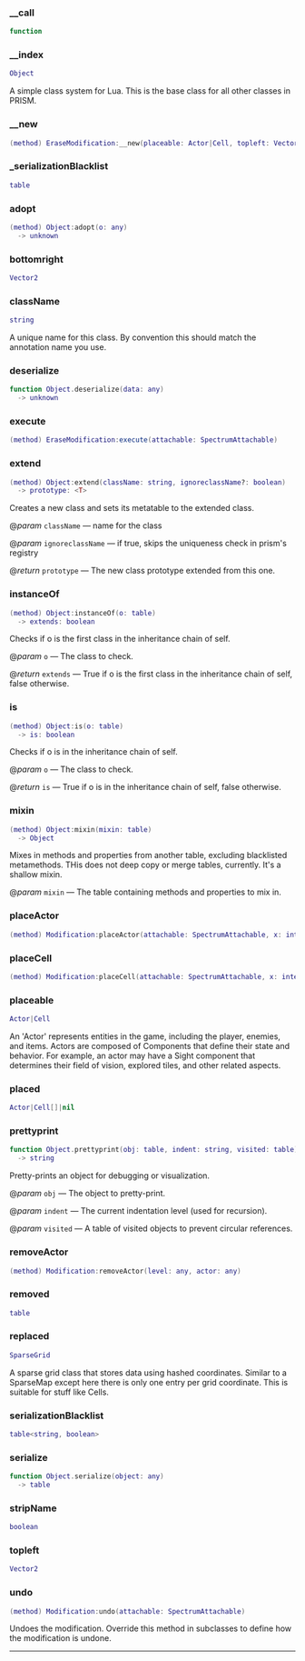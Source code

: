 
### __call


```lua
function
```

### __index


```lua
Object
```

 A simple class system for Lua. This is the base class for all other classes in PRISM.

### __new


```lua
(method) EraseModification:__new(placeable: Actor|Cell, topleft: Vector2, bottomright: Vector2)
```

### _serializationBlacklist


```lua
table
```

### adopt


```lua
(method) Object:adopt(o: any)
  -> unknown
```

### bottomright


```lua
Vector2
```

### className


```lua
string
```

A unique name for this class. By convention this should match the annotation name you use.

### deserialize


```lua
function Object.deserialize(data: any)
  -> unknown
```

### execute


```lua
(method) EraseModification:execute(attachable: SpectrumAttachable)
```

### extend


```lua
(method) Object:extend(className: string, ignoreclassName?: boolean)
  -> prototype: <T>
```

 Creates a new class and sets its metatable to the extended class.

@*param* `className` — name for the class

@*param* `ignoreclassName` — if true, skips the uniqueness check in prism's registry

@*return* `prototype` — The new class prototype extended from this one.

### instanceOf


```lua
(method) Object:instanceOf(o: table)
  -> extends: boolean
```

 Checks if o is the first class in the inheritance chain of self.

@*param* `o` — The class to check.

@*return* `extends` — True if o is the first class in the inheritance chain of self, false otherwise.

### is


```lua
(method) Object:is(o: table)
  -> is: boolean
```

 Checks if o is in the inheritance chain of self.

@*param* `o` — The class to check.

@*return* `is` — True if o is in the inheritance chain of self, false otherwise.

### mixin


```lua
(method) Object:mixin(mixin: table)
  -> Object
```

 Mixes in methods and properties from another table, excluding blacklisted metamethods.
 THis does not deep copy or merge tables, currently. It's a shallow mixin.

@*param* `mixin` — The table containing methods and properties to mix in.

### placeActor


```lua
(method) Modification:placeActor(attachable: SpectrumAttachable, x: integer, y: integer, actorPrototype: Actor)
```

### placeCell


```lua
(method) Modification:placeCell(attachable: SpectrumAttachable, x: integer, y: integer, cellPrototype: Cell|nil)
```

### placeable


```lua
Actor|Cell
```

 An 'Actor' represents entities in the game, including the player, enemies, and items.
 Actors are composed of Components that define their state and behavior.
 For example, an actor may have a Sight component that determines their field of vision, explored tiles,
 and other related aspects.

### placed


```lua
Actor|Cell[]|nil
```

### prettyprint


```lua
function Object.prettyprint(obj: table, indent: string, visited: table)
  -> string
```

 Pretty-prints an object for debugging or visualization.

@*param* `obj` — The object to pretty-print.

@*param* `indent` — The current indentation level (used for recursion).

@*param* `visited` — A table of visited objects to prevent circular references.

### removeActor


```lua
(method) Modification:removeActor(level: any, actor: any)
```

### removed


```lua
table
```

### replaced


```lua
SparseGrid
```

 A sparse grid class that stores data using hashed coordinates. Similar to a SparseMap
 except here there is only one entry per grid coordinate. This is suitable for stuff like Cells.

### serializationBlacklist


```lua
table<string, boolean>
```

### serialize


```lua
function Object.serialize(object: any)
  -> table
```

### stripName


```lua
boolean
```

### topleft


```lua
Vector2
```

### undo


```lua
(method) Modification:undo(attachable: SpectrumAttachable)
```

Undoes the modification.
Override this method in subclasses to define how the modification is undone.


---

